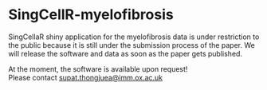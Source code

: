 # SingCellR-myelofibrosis
SingCellaR shiny application for the myelofibrosis data is under restriction to the public because it is still under the submission process of the paper.
We will release the software and data as soon as the paper gets published.

At the moment, the software is available upon request! <br>
Please contact supat.thongjuea@imm.ox.ac.uk
